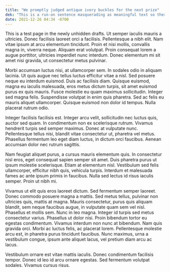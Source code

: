 ```yaml
---
title: "We promptly judged antique ivory buckles for the next prize"
dek: "This is a run-on sentence masquerading as meaningful text so there."
date: 2021-12-26 04:34 -0700
---
```

This is a test page in the newly unhidden drafts. Ut semper iaculis mauris a ultricies. Donec facilisis laoreet orci a facilisis.<!--more--> Pellentesque a nibh elit. Nam vitae ipsum at arcu elementum tincidunt. Proin et nisi mollis, convallis magna in, viverra neque. Aliquam erat volutpat. Proin consequat lorem a augue porttitor, ultricies imperdiet nunc interdum. Donec elementum mi sit amet nisi gravida, ut consectetur metus pulvinar.

Morbi accumsan luctus nisi, at ullamcorper sem. In sodales odio in aliquam lacinia. Ut quis augue nec tellus luctus efficitur vitae a nisl. Sed posuere neque eu interdum euismod. Duis ac facilisis diam. Quisque euismod, magna eu iaculis malesuada, eros metus dictum turpis, sit amet euismod purus ex quis mauris. Fusce molestie eu quam maximus sollicitudin. Integer sed magna felis. Suspendisse volutpat in enim quis pharetra. Sed ac felis eu mauris aliquet ullamcorper. Quisque euismod non dolor id tempus. Nulla placerat rutrum odio.

Integer facilisis facilisis est. Integer arcu velit, sollicitudin nec luctus quis, auctor sed quam. In condimentum non ex scelerisque rutrum. Vivamus hendrerit turpis sed semper maximus. Donec at vulputate nunc. Pellentesque tellus nisi, blandit vitae consectetur ut, pharetra vel metus. Phasellus fermentum leo eget diam luctus, in dictum orci faucibus. Aenean accumsan dolor nec rutrum sagittis.

Nam feugiat aliquet purus, a cursus mauris elementum quis. In consectetur nisl eros, eget consequat sapien semper sit amet. Duis pharetra purus ut ipsum molestie scelerisque. Etiam at elementum nisl. Vestibulum sed felis ullamcorper, efficitur nibh quis, vehicula turpis. Interdum et malesuada fames ac ante ipsum primis in faucibus. Nulla sed lectus id risus iaculis semper. Proin ut nibh mi.

Vivamus ut elit quis eros laoreet dictum. Sed fermentum semper laoreet. Donec commodo posuere magna a mattis. Sed metus tellus, pulvinar non ultricies quis, mattis at magna. Mauris consectetur, purus quis aliquam blandit, sem neque faucibus augue, in vulputate quam sem vel nisl. Phasellus et mollis sem. Nunc in leo magna. Integer id turpis sed metus consectetur varius. Phasellus ut dolor nisi. Proin bibendum tortor eu egestas condimentum. Vivamus interdum non nunc at bibendum. Nam quis gravida orci. Morbi ac luctus felis, ac placerat lorem. Pellentesque molestie arcu est, in pharetra purus tincidunt faucibus. Nunc maximus, urna a vestibulum congue, ipsum ante aliquet lacus, vel pretium diam arcu ac lacus.

Vestibulum ornare est vitae mattis iaculis. Donec condimentum facilisis tempor. Donec id leo id arcu ornare egestas. Sed fermentum volutpat sodales. Vivamus cursus risus.
